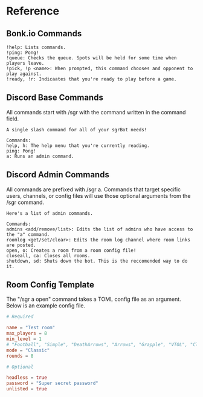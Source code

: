 # Reference

## Bonk.io Commands

```
!help: Lists commands.
!ping: Pong!
!queue: Checks the queue. Spots will be held for some time when players leave.
!pick, !p <name>: When prompted, this command chooses and opponent to play against.
!ready, !r: Indicaates that you're ready to play before a game.
```

## Discord Base Commands

All commands start with /sgr with the command written in the command field.

```
A single slash command for all of your sgrBot needs!

Commands:
help, h: The help menu that you're currently reading.
ping: Pong!
a: Runs an admin command.
```

## Discord Admin Commands

All commands are prefixed with /sgr a. Commands that target specific users, channels, or config files will use those optional arguments from the /sgr command.

```
Here's a list of admin commands.

Commands:
admins <add/remove/list>: Edits the list of admins who have access to the "a" command.
roomlog <get/set/clear>: Edits the room log channel where room links are posted.
open, o: Creates a room from a room config file!
closeall, ca: Closes all rooms.
shutdown, sd: Shuts down the bot. This is the reccomended way to do it.
```

## Room Config Template

The "/sgr a open" command takes a TOML config file as an argument. Below is an example config file.

```toml
# Required

name = "Test room"
max_players = 8
min_level = 1
# "Football", "Simple", "DeathArrows", "Arrows", "Grapple", "VTOL", "Classic"
mode = "Classic"
rounds = 8

# Optional

headless = true
password = "Super secret password"
unlisted = true
```
